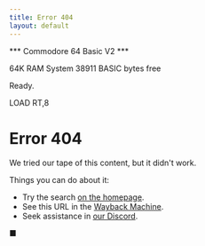 ```yaml
---
title: Error 404
layout: default
---
```


<div class="e404">
	<div>
		<p class="cmctr">*** Commodore 64 Basic V2 ***</p>
		<p class="cmctr">64K RAM System 38911 BASIC bytes free</p>
		<p>Ready.</p>
		<p>LOAD RT,8</p>
		<h1>Error 404</h1>
		<p>We tried our tape of this content, but it didn't work.</p>
		<p>Things you can do about it:</p>
		<ul>
			<li>Try the search <a href="https://revive.today">on the homepage</a>.</li>
			<li>See this URL in the <a id="wbm" href="https://web.archive.org/web/*/https://revive.today">Wayback Machine</a>.</li>
			<li>Seek assistance in <a href="https://revive.today/discord">our Discord</a>.</li>
		</ul>
		<p class="flashtilde">■</p>
	</div>
</div>
<script>
	wbmurl = 'https://web.archive.org/web/*/' + window.location.href;
	document.getElementById("wbm").href = wbmurl; 
</script>
